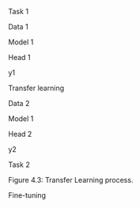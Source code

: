 Task 1

Data 1

Model 1

Head 1

y1

Transfer learning

Data 2

Model 1

Head 2

y2

Task 2

Figure 4.3: Transfer Learning process.

Fine-tuning